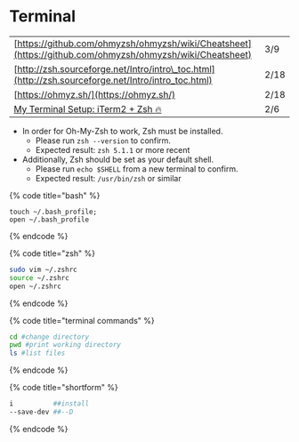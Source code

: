 # Terminal

|  |  |
| :--- | :--- |
| [https://github.com/ohmyzsh/ohmyzsh/wiki/Cheatsheet](https://github.com/ohmyzsh/ohmyzsh/wiki/Cheatsheet) | 3/9 |
| [http://zsh.sourceforge.net/Intro/intro\_toc.html](http://zsh.sourceforge.net/Intro/intro_toc.html) | 2/18 |
| [https://ohmyz.sh/](https://ohmyz.sh/) | 2/18 |
| [My Terminal Setup: iTerm2 + Zsh 🔥](https://dev.to/aspittel/my-terminal-setup-iterm2--zsh--30lm) | 2/6 |

* In order for Oh-My-Zsh to work, Zsh must be installed.
  * Please run `zsh --version` to confirm.
  * Expected result: `zsh 5.1.1` or more recent
* Additionally, Zsh should be set as your default shell.
  * Please run `echo $SHELL` from a new terminal to confirm.
  * Expected result: `/usr/bin/zsh` or similar

{% code title="bash" %}
```text
touch ~/.bash_profile;
open ~/.bash_profile

```
{% endcode %}

{% code title="zsh" %}
```bash
sudo vim ~/.zshrc
source ~/.zshrc
open ~/.zshrc
```
{% endcode %}

{% code title="terminal commands" %}
```bash
cd #change directory
pwd #print working directory
ls #list files
```
{% endcode %}

{% code title="shortform" %}
```bash
i          ##install
--save-dev ##--D
```
{% endcode %}

